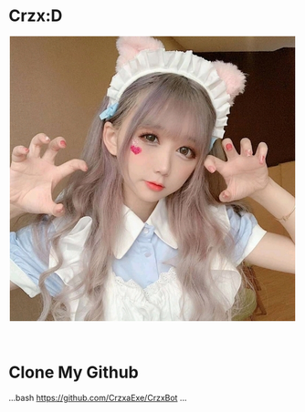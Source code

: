 # Crzx:D
<p align="center">
<a herf="https://github.com/CrzxaExe"><img src="https://raw.githubusercontent.com/CrzxaExe/CrzxBot/main/src/Crzx.jpg"></a>
</p>
<br>

# Clone My Github
...bash
https://github.com/CrzxaExe/CrzxBot
...
